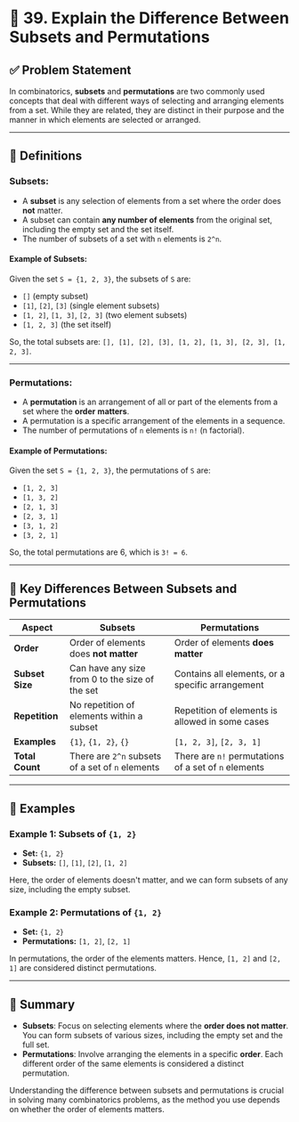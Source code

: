 
# 🔢 39. Explain the Difference Between Subsets and Permutations

## ✅ Problem Statement

In combinatorics, **subsets** and **permutations** are two commonly used concepts that deal with different ways of selecting and arranging elements from a set. While they are related, they are distinct in their purpose and the manner in which elements are selected or arranged.

---

## 🧠 Definitions

### **Subsets:**
- A **subset** is any selection of elements from a set where the order does **not** matter.
- A subset can contain **any number of elements** from the original set, including the empty set and the set itself.
- The number of subsets of a set with `n` elements is `2^n`.

#### Example of Subsets:
Given the set `S = {1, 2, 3}`, the subsets of `S` are:
- `[]` (empty subset)
- `[1]`, `[2]`, `[3]` (single element subsets)
- `[1, 2]`, `[1, 3]`, `[2, 3]` (two element subsets)
- `[1, 2, 3]` (the set itself)

So, the total subsets are: `[], [1], [2], [3], [1, 2], [1, 3], [2, 3], [1, 2, 3]`.

---

### **Permutations:**
- A **permutation** is an arrangement of all or part of the elements from a set where the **order** **matters**.
- A permutation is a specific arrangement of the elements in a sequence.
- The number of permutations of `n` elements is `n!` (n factorial).

#### Example of Permutations:
Given the set `S = {1, 2, 3}`, the permutations of `S` are:
- `[1, 2, 3]`
- `[1, 3, 2]`
- `[2, 1, 3]`
- `[2, 3, 1]`
- `[3, 1, 2]`
- `[3, 2, 1]`

So, the total permutations are 6, which is `3! = 6`.

---

## 🔄 **Key Differences Between Subsets and Permutations**

| Aspect                | Subsets                                          | Permutations                                    |
|-----------------------|--------------------------------------------------|-------------------------------------------------|
| **Order**             | Order of elements does **not matter**           | Order of elements **does matter**               |
| **Subset Size**       | Can have any size from 0 to the size of the set | Contains all elements, or a specific arrangement |
| **Repetition**        | No repetition of elements within a subset       | Repetition of elements is allowed in some cases |
| **Examples**          | `{1}`, `{1, 2}`, `{}`                           | `[1, 2, 3]`, `[2, 3, 1]`                       |
| **Total Count**       | There are `2^n` subsets of a set of `n` elements | There are `n!` permutations of a set of `n` elements |

---

## 🧪 Examples

### Example 1: Subsets of `{1, 2}`

- **Set:** `{1, 2}`
- **Subsets:** `[]`, `[1]`, `[2]`, `[1, 2]`
  
Here, the order of elements doesn't matter, and we can form subsets of any size, including the empty subset.

### Example 2: Permutations of `{1, 2}`

- **Set:** `{1, 2}`
- **Permutations:** `[1, 2]`, `[2, 1]`
  
In permutations, the order of the elements matters. Hence, `[1, 2]` and `[2, 1]` are considered distinct permutations.

---

## 📌 Summary

- **Subsets**: Focus on selecting elements where the **order does not matter**. You can form subsets of various sizes, including the empty set and the full set.
- **Permutations**: Involve arranging the elements in a specific **order**. Each different order of the same elements is considered a distinct permutation.

Understanding the difference between subsets and permutations is crucial in solving many combinatorics problems, as the method you use depends on whether the order of elements matters.

